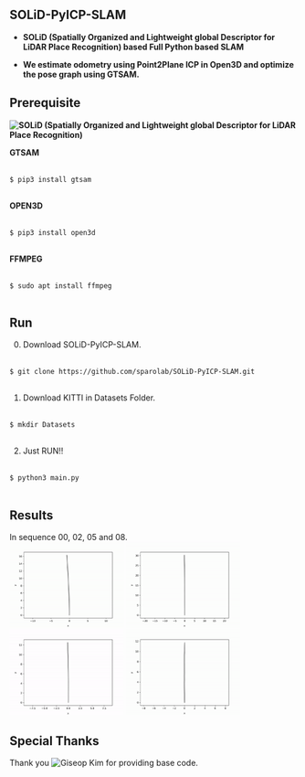 ## SOLiD-PyICP-SLAM
* **SOLiD (Spatially Organized and Lightweight global Descriptor for LiDAR Place Recognition) based Full Python based SLAM**

* **We estimate odometry using Point2Plane ICP in Open3D and optimize the pose graph using GTSAM.**

## Prerequisite
**![SOLiD](https://github.com/sparolab/SOLiD) (Spatially Organized and Lightweight global Descriptor for LiDAR Place Recognition)**  

**GTSAM**
<pre>
<code>
$ pip3 install gtsam
</code>
</pre>  

**OPEN3D**
<pre>
<code>
$ pip3 install open3d
</code>
</pre>  

**FFMPEG**
<pre>
<code>
$ sudo apt install ffmpeg
</code>
</pre>  

## Run
0. Download SOLiD-PyICP-SLAM.
<pre>
<code>
$ git clone https://github.com/sparolab/SOLiD-PyICP-SLAM.git
</code>
</pre>  

1. Download KITTI in Datasets Folder.
<pre>
<code>
$ mkdir Datasets
</code>
</pre>  

2. Just RUN!!
<pre>
<code>
$ python3 main.py
</code>
</pre>  

## Results
In sequence 00, 02, 05 and 08.  
<img src="result/00.gif" width="200"/> <img src="result/02.gif" width="200"/> <img src="result/05.gif" width="200"/> <img src="result/08.gif" width="200"/>

## Special Thanks
Thank you ![Giseop Kim](https://github.com/gisbi-kim/PyICP-SLAM) for providing base code.
